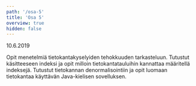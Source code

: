 ```yaml
---
path: '/osa-5'
title: 'Osa 5'
overview: true
hidden: false
---
```


<deadline>10.6.2019</deadline>

Opit menetelmiä tietokantakyselyiden tehokkuuden tarkasteluun. Tutustut käsitteeseen indeksi ja opit milloin tietokantatauluihin kannattaa määritellä indeksejä. Tutustut tietokannan denormalisointiin ja opit luomaan tietokantaa käyttävän Java-kielisen sovelluksen.



<please-login></please-login>

<pages-in-this-section></pages-in-this-section>


<ab-study id="self_evaluation_k19_tikape">

<only-for-ab-group group=1>

<exercises-in-this-section ignore-quiz-tags="group-2,group-3"></exercises-in-this-section>

</only-for-ab-group>

<only-for-ab-group group=2>

<exercises-in-this-section ignore-quiz-tags="group-1,group-3"></exercises-in-this-section>

</only-for-ab-group>

<only-for-ab-group group=3>

<exercises-in-this-section ignore-quiz-tags="group-1,group-2"></exercises-in-this-section>

</only-for-ab-group>

</ab-study>
